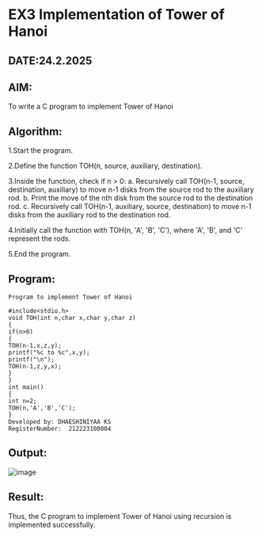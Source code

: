 # EX3 Implementation of Tower of Hanoi
## DATE:24.2.2025
## AIM:
To write a C program to implement Tower of Hanoi

## Algorithm:

1.Start the program.

2.Define the function TOH(n, source, auxiliary, destination).

3.Inside the function, check if n > 0:
a. Recursively call TOH(n-1, source, destination, auxiliary) to move n-1 disks from the source rod to the auxiliary rod.
b. Print the move of the nth disk from the source rod to the destination rod.
c. Recursively call TOH(n-1, auxiliary, source, destination) to move n-1 disks from the auxiliary rod to the destination rod.

4.Initially call the function with TOH(n, 'A', 'B', 'C'), where 'A', 'B', and 'C' represent the rods.

5.End the program.

## Program:
```
Program to implement Tower of Hanoi

#include<stdio.h>
void TOH(int n,char x,char y,char z)
{
if(n>0)
{
TOH(n-1,x,z,y);
printf("%c to %c",x,y);
printf("\n");
TOH(n-1,z,y,x);
}
}
int main()
{
int n=2;
TOH(n,'A','B','C');
}
Developed by: DHAESHINIYAA KS
RegisterNumber:  212223100004

```

## Output:

![image](https://github.com/user-attachments/assets/9140d500-d228-4f3e-8fbb-1ad998be7ab3)


## Result:
Thus, the C program to implement Tower of Hanoi using recursion is implemented successfully.
